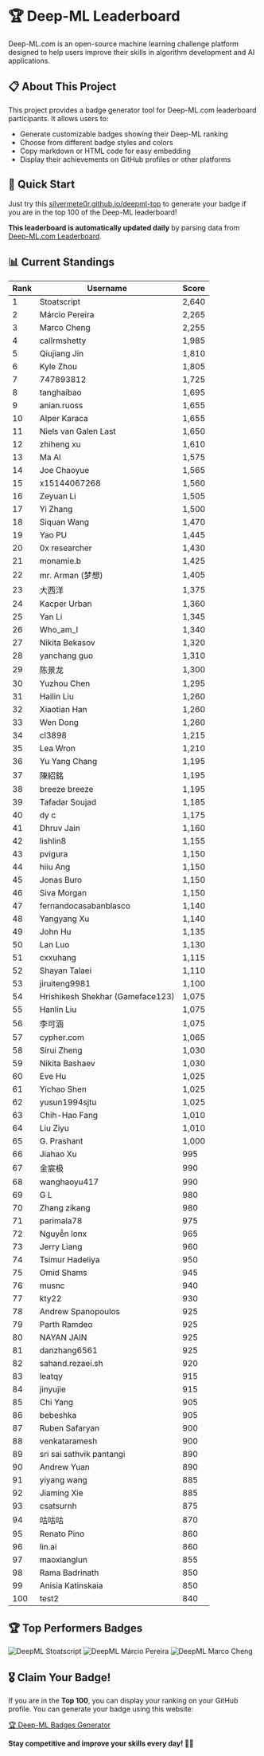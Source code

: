 # 🏆 Deep-ML Leaderboard

Deep-ML.com is an open-source machine learning challenge platform designed to help users improve their skills in algorithm development and AI applications.  

## 📋 About This Project

This project provides a badge generator tool for Deep-ML.com leaderboard participants. It allows users to:
- Generate customizable badges showing their Deep-ML ranking
- Choose from different badge styles and colors
- Copy markdown or HTML code for easy embedding
- Display their achievements on GitHub profiles or other platforms

## 🚀 Quick Start

Just try this [silvermete0r.github.io/deepml-top](silvermete0r.github.io/deepml-top) to generate your badge if you are in the top 100 of the Deep-ML leaderboard!

**This leaderboard is automatically updated daily** by parsing data from [Deep-ML.com Leaderboard](https://www.deep-ml.com/leaderboard).  

## 📊 Current Standings  

<!-- LEADERBOARD_START -->
| Rank | Username | Score |
|------|---------|-------|
| 1 | Stoatscript | 2,640 |
| 2 | Márcio Pereira | 2,265 |
| 3 | Marco Cheng | 2,255 |
| 4 | callrmshetty | 1,985 |
| 5 | Qiujiang Jin | 1,810 |
| 6 | Kyle Zhou | 1,805 |
| 7 | 747893812 | 1,725 |
| 8 | tanghaibao | 1,695 |
| 9 | anian.ruoss | 1,655 |
| 10 | Alper Karaca | 1,655 |
| 11 | Niels van Galen Last | 1,650 |
| 12 | zhiheng xu | 1,610 |
| 13 | Ma Al | 1,575 |
| 14 | Joe Chaoyue | 1,565 |
| 15 | x15144067268 | 1,560 |
| 16 | Zeyuan Li | 1,505 |
| 17 | Yi Zhang | 1,500 |
| 18 | Siquan Wang | 1,470 |
| 19 | Yao PU | 1,445 |
| 20 | 0x researcher | 1,430 |
| 21 | monamie.b | 1,425 |
| 22 | mr. Arman (梦想) | 1,405 |
| 23 | 大西洋 | 1,375 |
| 24 | Kacper Urban | 1,360 |
| 25 | Yan Li | 1,345 |
| 26 | Who_am_I | 1,340 |
| 27 | Nikita Bekasov | 1,320 |
| 28 | yanchang guo | 1,310 |
| 29 | 陈景龙 | 1,300 |
| 30 | Yuzhou Chen | 1,295 |
| 31 | Hailin Liu | 1,260 |
| 32 | Xiaotian Han | 1,260 |
| 33 | Wen Dong | 1,260 |
| 34 | cl3898 | 1,215 |
| 35 | Lea Wron | 1,210 |
| 36 | Yu Yang Chang | 1,195 |
| 37 | 陳紹銘 | 1,195 |
| 38 | breeze breeze | 1,195 |
| 39 | Tafadar Soujad | 1,185 |
| 40 | dy c | 1,175 |
| 41 | Dhruv Jain | 1,160 |
| 42 | lishlin8 | 1,155 |
| 43 | pvigura | 1,150 |
| 44 | hiiu Ang | 1,150 |
| 45 | Jonas Buro | 1,150 |
| 46 | Siva Morgan | 1,150 |
| 47 | fernandocasabanblasco | 1,140 |
| 48 | Yangyang Xu | 1,140 |
| 49 | John Hu | 1,135 |
| 50 | Lan Luo | 1,130 |
| 51 | cxxuhang | 1,115 |
| 52 | Shayan Talaei | 1,110 |
| 53 | jiruiteng9981 | 1,100 |
| 54 | Hrishikesh Shekhar (Gameface123) | 1,075 |
| 55 | Hanlin Liu | 1,075 |
| 56 | 李可涵 | 1,075 |
| 57 | cypher.com | 1,065 |
| 58 | Sirui Zheng | 1,030 |
| 59 | Nikita Bashaev | 1,030 |
| 60 | Eve Hu | 1,025 |
| 61 | Yichao Shen | 1,025 |
| 62 | yusun1994sjtu | 1,025 |
| 63 | Chih-Hao Fang | 1,010 |
| 64 | Liu Ziyu | 1,010 |
| 65 | G. Prashant | 1,000 |
| 66 | Jiahao Xu | 995 |
| 67 | 金宸极 | 990 |
| 68 | wanghaoyu417 | 990 |
| 69 | G L | 980 |
| 70 | Zhang zikang | 980 |
| 71 | parimala78 | 975 |
| 72 | Nguyễn lonx | 965 |
| 73 | Jerry Liang | 960 |
| 74 | Tsimur Hadeliya | 950 |
| 75 | Omid Shams | 945 |
| 76 | musnc | 940 |
| 77 | kty22 | 930 |
| 78 | Andrew Spanopoulos | 925 |
| 79 | Parth Ramdeo | 925 |
| 80 | NAYAN JAIN | 925 |
| 81 | danzhang6561 | 925 |
| 82 | sahand.rezaei.sh | 920 |
| 83 | leatqy | 915 |
| 84 | jinyujie | 915 |
| 85 | Chi Yang | 905 |
| 86 | bebeshka | 905 |
| 87 | Ruben Safaryan | 900 |
| 88 | venkataramesh | 900 |
| 89 | sri sai sathvik pantangi | 890 |
| 90 | Andrew Yuan | 890 |
| 91 | yiyang wang | 885 |
| 92 | Jiaming Xie | 885 |
| 93 | csatsurnh | 875 |
| 94 | 咕咕咕 | 870 |
| 95 | Renato Pino | 860 |
| 96 | lin.ai | 860 |
| 97 | maoxianglun | 855 |
| 98 | Rama Badrinath | 850 |
| 99 | Anisia Katinskaia | 850 |
| 100 | test2 | 840 |
<!-- LEADERBOARD_END -->

## 🏆 Top Performers Badges

<!-- BADGES_START -->
![DeepML Stoatscript](https://img.shields.io/badge/dynamic/json?url=https%3A%2F%2Fraw.githubusercontent.com%2Fsilvermete0r%2Fdeepml-top%2Fmain%2Fbadges.json&query=%24.f0022cc6de4b20fe459420bacf8c1f9c.label&prefix=Rank%20&style=for-the-badge&label=%F0%9F%9A%80%20DeepML&color=blue&link=https%3A%2F%2Fwww.deep-ml.com%2Fleaderboard)
![DeepML Márcio Pereira](https://img.shields.io/badge/dynamic/json?url=https%3A%2F%2Fraw.githubusercontent.com%2Fsilvermete0r%2Fdeepml-top%2Fmain%2Fbadges.json&query=%24.b0ffdfd546c2cfe5688ab1e44f9ead8c.label&prefix=Rank%20&style=for-the-badge&label=%F0%9F%9A%80%20DeepML&color=blue&link=https%3A%2F%2Fwww.deep-ml.com%2Fleaderboard)
![DeepML Marco Cheng](https://img.shields.io/badge/dynamic/json?url=https%3A%2F%2Fraw.githubusercontent.com%2Fsilvermete0r%2Fdeepml-top%2Fmain%2Fbadges.json&query=%24.4091c1a21900bd2c7d3f4e343acddda1.label&prefix=Rank%20&style=for-the-badge&label=%F0%9F%9A%80%20DeepML&color=blue&link=https%3A%2F%2Fwww.deep-ml.com%2Fleaderboard)
<!-- BADGES_END -->

## 🎖 Claim Your Badge!  

If you are in the **Top 100**, you can display your ranking on your GitHub profile. You can generate your badge using this website:

[🏆 Deep-ML Badges Generator](https://silvermete0r.github.io/deepml-top/)

**Stay competitive and improve your skills every day! 🚀🔥**